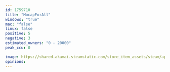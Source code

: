 ```yaml
---
id: 1759710
title: "MocapForAll"
windows: "true"
mac: "false"
linux: false
positive: 5
negative: 3
estimated_owners: "0 - 20000"
peak_ccu: 0

image: https://shared.akamai.steamstatic.com/store_item_assets/steam/apps/1759710/header.jpg?t=1647507896
opinions:
---
```

